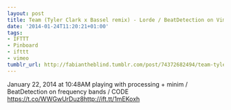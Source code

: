 ```yaml
---
layout: post
title: Team (Tyler Clark x Bassel remix) - Lorde / BeatDetection on Vimeo
date: '2014-01-24T11:20:21+01:00'
tags:
- IFTTT
- Pinboard
- ifttt
- vimeo
tumblr_url: http://fabiantheblind.tumblr.com/post/74372682494/team-tyler-clark-x-bassel-remix-lorde
---
```

January 22, 2014 at 10:48AM
playing with processing + minim / BeatDetection on frequency bands / CODE https://t.co/WWGwUrDuz8http://ift.tt/1mEKoxh
